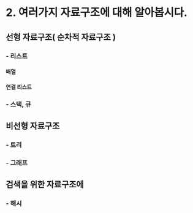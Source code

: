 # 2. 여러가지 자료구조에 대해 알아봅시다.

## 선형 자료구조( 순차적 자료구조 )

### - 리스트

#### 배열


#### 연결 리스트


### - 스택, 큐


## 비선형 자료구조 

### - 트리


### - 그래프


## 검색을 위한 자료구조에
### - 해시





